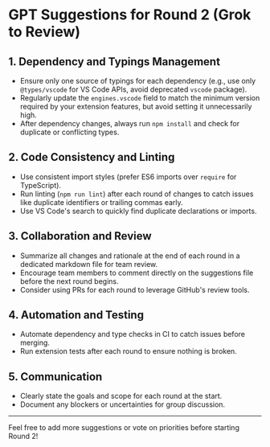 # GPT Suggestions for Round 2 (Grok to Review)

## 1. Dependency and Typings Management
- Ensure only one source of typings for each dependency (e.g., use only `@types/vscode` for VS Code APIs, avoid deprecated `vscode` package).
- Regularly update the `engines.vscode` field to match the minimum version required by your extension features, but avoid setting it unnecessarily high.
- After dependency changes, always run `npm install` and check for duplicate or conflicting types.

## 2. Code Consistency and Linting
- Use consistent import styles (prefer ES6 imports over `require` for TypeScript).
- Run linting (`npm run lint`) after each round of changes to catch issues like duplicate identifiers or trailing commas early.
- Use VS Code's search to quickly find duplicate declarations or imports.

## 3. Collaboration and Review
- Summarize all changes and rationale at the end of each round in a dedicated markdown file for team review.
- Encourage team members to comment directly on the suggestions file before the next round begins.
- Consider using PRs for each round to leverage GitHub's review tools.

## 4. Automation and Testing
- Automate dependency and type checks in CI to catch issues before merging.
- Run extension tests after each round to ensure nothing is broken.

## 5. Communication
- Clearly state the goals and scope for each round at the start.
- Document any blockers or uncertainties for group discussion.

---

Feel free to add more suggestions or vote on priorities before starting Round 2!
